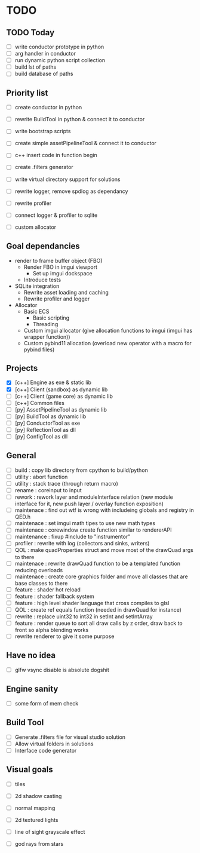 # TODO

## TODO Today
- [ ] write conductor prototype in python
- [ ] arg handler in conductor
- [ ] run dynamic python script collection
- [ ] build lst of paths
- [ ] build database of paths

## Priority list
- [ ] create conductor in python
- [ ] rewrite BuildTool in python & connect it to conductor
- [ ] write bootstrap scripts
- [ ] create simple assetPipelineTool & connect it to conductor

- [ ] c++ insert code in function begin

- [ ] create .filters generator
- [ ] write virtual directory support for solutions

- [ ] rewrite logger, remove spdlog as dependancy
- [ ] rewrite profiler
- [ ] connect logger & profiler to sqlite
- [ ] custom allocator

## Goal dependancies
- render to frame buffer object (FBO)
  - Render FBO in imgui viewport
    - Set up imgui dockspace
  - Introduce tests
- SQLite integration
  - Rewrite asset loading and caching
  - Rewrite profiler and logger
- Allocator
  - Basic ECS
    - Basic scripting
    - Threading
  - Custom imgui allocator (give allocation functions to imgui (imgui has wrapper function))
  - Custom pybind11 allocation (overload new operator with a macro for pybind files)

## Projects
- [x] [c++] Engine as exe & static lib
- [x] [c++] Client (sandbox) as dynamic lib
- [ ] [c++] Client (game core) as dynamic lib
- [ ] [c++] Common files
- [ ] [py] AssetPipelineTool as dynamic lib
- [ ] [py] BuildTool as dynamic lib
- [ ] [py] ConductorTool as exe
- [ ] [py] ReflectionTool as dll
- [ ] [py] ConfigTool as dll

## General
- [ ] build : copy lib directory from cpython to build/python
- [ ] utility : abort function
- [ ] utility : stack trace (through return macro)
- [ ] rename : coreinput to input
- [ ] rework : rework layer and moduleInterface relation (new module interface for it, new push layer / overlay function exposition)
- [ ] maintenace : find out wtf is wrong with includeing globals and registry in QED.h
- [ ] maintenace : set imgui math tipes to use new math types
- [ ] maintenace : corewindow create function similar to rendererAPI
- [ ] maintenance : fixup #include <instrumentor> to "instrumentor"
- [ ] profiler : rewrite with log (collectors and sinks, writers)
- [ ] QOL : make quadProperties struct and move most of the drawQuad args to there
- [ ] maintenace : rewrite drawQuad function to be a templated function reducing overloads
- [ ] maintenace : create core graphics folder and move all classes that are base classes to there
- [ ] feature : shader hot reload
- [ ] feature : shader fallback system
- [ ] feature : high level shader language that cross compiles to glsl
- [ ] QOL : create ref equals function (needed in drawQuad for instance)
- [ ] rewrite : replace uint32 to int32 in setInt and setIntArray
- [ ] feature : render queue to sort all draw calls by z order, draw back to front so alpha blending works
- [ ] rewrite renderer to give it some purpose
  
## Have no idea
- [ ] glfw vsync disable is absolute dogshit

## Engine sanity
- [ ] some form of mem check

## Build Tool
- [ ] Generate .filters file for visual studio solution
- [ ] Allow virtual folders in solutions
- [ ] Interface code generator

## Visual goals
- [ ] tiles
- [ ] 2d shadow casting
- [ ] normal mapping
- [ ] 2d textured lights
- [ ] line of sight grayscale effect
- [ ] god rays from stars


